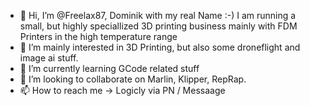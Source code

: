 - 👋 Hi, I’m @Freelax87, Dominik with my real Name :-)
      I am running a small, but highly speciallized 3D printing business mainly with FDM Printers in the high temperature range
- 👀 I’m mainly interested in 3D Printing, but also some droneflight and image ai stuff.
- 🌱 I’m currently learning GCode related stuff
- 💞️ I’m looking to collaborate on Marlin, Klipper, RepRap.
- 📫 How to reach me -> Logicly via PN / Messaage

<!---
Freelax87/Freelax87 is a ✨ special ✨ repository because its `README.md` (this file) appears on your GitHub profile.
You can click the Preview link to take a look at your changes.
--->
